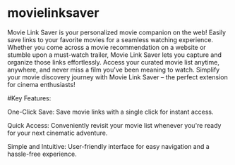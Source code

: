 # movielinksaver
Movie Link Saver is your personalized movie companion on the web! Easily save links to your favorite movies for a seamless watching experience. Whether you come across a movie recommendation on a website or stumble upon a must-watch trailer, Movie Link Saver lets you capture and organize those links effortlessly. Access your curated movie list anytime, anywhere, and never miss a film you've been meaning to watch. Simplify your movie discovery journey with Movie Link Saver – the perfect extension for cinema enthusiasts!

#Key Features:

One-Click Save: Save movie links with a single click for instant access.

Quick Access: Conveniently revisit your movie list whenever you're ready for your next cinematic adventure.

Simple and Intuitive: User-friendly interface for easy navigation and a hassle-free experience.
